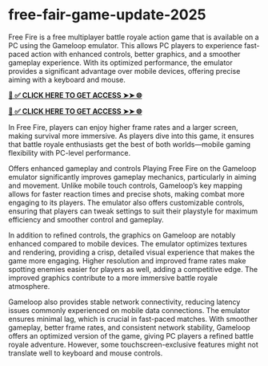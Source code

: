 # free-fair-game-update-2025
Free Fire is a free multiplayer battle royale action game that is available on a PC using the Gameloop emulator. This allows PC players to experience fast-paced action with enhanced controls, better graphics, and a smoother gameplay experience. With its optimized performance, the emulator provides a significant advantage over mobile devices, offering precise aiming with a keyboard and mouse.  


**[📌 ✅ CLICK HERE TO GET ACCESS ➤➤ 🌐](https://newmegadeals.xyz/FREE-FIER/)**



**[📌 ✅ CLICK HERE TO GET ACCESS ➤➤ 🌐](https://newmegadeals.xyz/FREE-FIER/)**


In Free Fire, players can enjoy higher frame rates and a larger screen, making survival more immersive. As players dive into this game, it ensures that battle royale enthusiasts get the best of both worlds—mobile gaming flexibility with PC-level performance. 

Offers enhanced gameplay and controls 
Playing Free Fire on the Gameloop emulator significantly improves gameplay mechanics, particularly in aiming and movement. Unlike mobile touch controls, Gameloop’s key mapping allows for faster reaction times and precise shots, making combat more engaging to its players. The emulator also offers customizable controls, ensuring that players can tweak settings to suit their playstyle for maximum efficiency and smoother control and gameplay. 

In addition to refined controls, the graphics on Gameloop are notably enhanced compared to mobile devices. The emulator optimizes textures and rendering, providing a crisp, detailed visual experience that makes the game more engaging. Higher resolution and improved frame rates make spotting enemies easier for players as well, adding a competitive edge. The improved graphics contribute to a more immersive battle royale atmosphere. 

Gameloop also provides stable network connectivity, reducing latency issues commonly experienced on mobile data connections. The emulator ensures minimal lag, which is crucial in fast-paced matches. With smoother gameplay, better frame rates, and consistent network stability, Gameloop offers an optimized version of the game, giving PC players a refined battle royale adventure. However, some touchscreen-exclusive features might not translate well to keyboard and mouse controls. 
